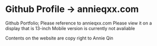 # Github Profile -> annieqxx.com 
Github Portfolio;
Please reference to annieqxx.com 
Please view it on a display that is 13-inch
Mobile version is currently not avaliable



Contents on the website are copy right to Annie Qin 
